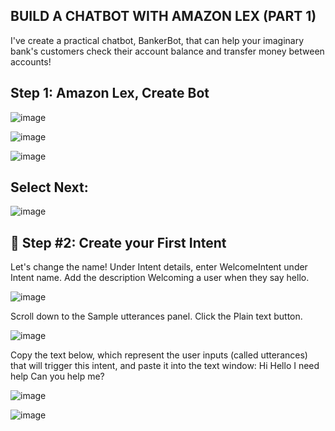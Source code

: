 ## BUILD A CHATBOT WITH AMAZON LEX (PART 1)

I've create a practical chatbot, BankerBot, that can help your imaginary bank's customers check their account balance and transfer money between accounts!

## Step 1:  Amazon Lex, Create Bot

![image](https://github.com/user-attachments/assets/576347fb-4095-4115-84a5-383ab026568d)

![image](https://github.com/user-attachments/assets/6a32afbd-fb69-4799-bc9c-24865fff4de8)

![image](https://github.com/user-attachments/assets/27b082b2-50cc-47d2-9adb-47d4cd97244e)

## Select Next: 

![image](https://github.com/user-attachments/assets/87ac2573-a932-41f9-b27d-aafd2fd3ca38)



## 💬 Step #2: Create your First Intent

Let's change the name! Under Intent details, enter WelcomeIntent under Intent name.
Add the description Welcoming a user when they say hello.


![image](https://github.com/user-attachments/assets/4d8aa2d6-54a5-4499-9771-c8ef28901fe5)


Scroll down to the Sample utterances panel.
Click the Plain text button.


![image](https://github.com/user-attachments/assets/f7707fc3-05d8-4869-9afa-4e6f7fc650ee)



Copy the text below, which represent the user inputs (called utterances) that will trigger this intent, and paste it into the text window:
Hi
Hello
I need help
Can you help me?


![image](https://github.com/user-attachments/assets/8998acd4-595c-4910-89c6-a1dd5cb1986e)


![image](https://github.com/user-attachments/assets/450303d5-fc75-4f79-892f-e06c155ecba0)

